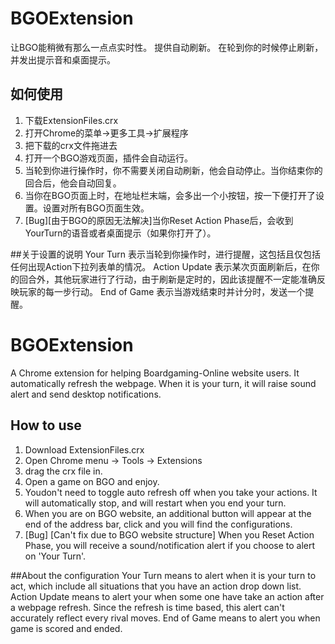 # BGOExtension

让BGO能稍微有那么一点点实时性。
提供自动刷新。
在轮到你的时候停止刷新，并发出提示音和桌面提示。
## 如何使用
1. 下载ExtensionFiles.crx
2. 打开Chrome的菜单->更多工具->扩展程序
3. 把下载的crx文件拖进去
4. 打开一个BGO游戏页面，插件会自动运行。
5. 当轮到你进行操作时，你不需要关闭自动刷新，他会自动停止。当你结束你的回合后，他会自动回复。
6. 当你在BGO页面上时，在地址栏末端，会多出一个小按钮，按一下便打开了设置。设置对所有BGO页面生效。
7. [Bug][由于BGO的原因无法解决]当你Reset Action Phase后，会收到YourTurn的语音或者桌面提示（如果你打开了）。

##关于设置的说明
Your Turn 表示当轮到你操作时，进行提醒，这包括且仅包括任何出现Action下拉列表单的情况。
Action Update 表示某次页面刷新后，在你的回合外，其他玩家进行了行动，由于刷新是定时的，因此该提醒不一定能准确反映玩家的每一步行动。
End of Game 表示当游戏结束时并计分时，发送一个提醒。

# BGOExtension

A Chrome extension for helping Boardgaming-Online website users.
It automatically refresh the webpage.
When it is your turn, it will raise sound alert and send desktop notifications.
## How to use
1. Download ExtensionFiles.crx
2. Open Chrome menu -> Tools -> Extensions
3. drag the crx file in.
4. Open a game on BGO and enjoy.
5. Youdon't need to toggle auto refresh off when you take your actions. It will automatically stop, and will restart when you end your turn.
6. When you are on BGO website, an additional button will appear at the end of the address bar, click and you will find the configurations.
7. [Bug] [Can't fix due to BGO website structure] When you Reset Action Phase, you will receive a sound/notification alert if you choose to alert on 'Your Turn'.

##About the configuration
Your Turn means to alert when it is your turn to act, which include all situations that you have an action drop down list.
Action Update means to alert your when some one have take an action after a webpage refresh. Since the refresh is time based, this alert can't accurately reflect every rival moves.
End of Game means to alert you when game is scored and ended.